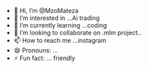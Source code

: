 - 👋 Hi, I’m @MzoMateza
- 👀 I’m interested in ...Ai trading
- 🌱 I’m currently learning ...coding
- 💞️ I’m looking to collaborate on .mlm project..
- 📫 How to reach me ...instagram
- 😄 Pronouns: ...
- ⚡ Fun fact: ... friendly 

<!---
MzoMateza/MzoMateza is a ✨ special ✨ repository because its `README.md` (this file) appears on your GitHub profile.
You can click the Preview link to take a look at your changes.
--->
